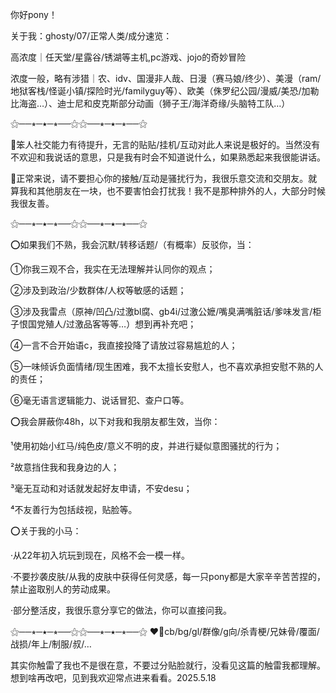 你好pony！

关于我：ghosty/07/正常人类/成分速览：

高浓度｜任天堂/星露谷/锈湖等主机,pc游戏、jojo的奇妙冒险

浓度一般，略有涉猎｜农、idv、国漫非人哉、日漫（赛马娘/终少）、美漫（ram/地狱客栈/怪诞小镇/探险时光/familyguy等）、欧美（侏罗纪公园/漫威/美恐/加勒比海盗…）、迪士尼和皮克斯部分动画（狮子王/海洋奇缘/头脑特工队…）

⚝──⭒─⭑─⭒──⚝⚝──⭒─⭑─⭒──⚝

💬笨人社交能力有待提升，无言的贴贴/挂机/互动对此人来说是极好的。当然没有不欢迎和我说话的意思，只是我有时会不知道说什么，如果熟悉起来我很能讲话。

💭正常来说，请不要担心你的接触/互动是骚扰行为，我很乐意交流和交朋友。就算我和其他朋友在一块，也不要害怕会打扰我！我不是那种排外的人，大部分时候我很友善。

⚝──⭒─⭑─⭒──⚝⚝──⭒─⭑─⭒──⚝

⭕如果我们不熟，我会沉默/转移话题/（有概率）反驳你，当：

①你我三观不合，我实在无法理解并认同你的观点；

②涉及到政治/少数群体/人权等敏感的话题；

③涉及我雷点（原神/凹凸/过激bl腐、gb4i/过激公嬷/嘴臭满嘴脏话/爹味发言/柜子恨国党殖人/过激品客等等…）想到再补充吧；

④一言不合开始语c，我直接投降了请放过容易尴尬的人；

⑤一味倾诉负面情绪/现生困难，我不太擅长安慰人，也不喜欢承担安慰不熟的人的责任；

⑥毫无语言逻辑能力、说话冒犯、查户口等。


⭕我会屏蔽你48h，以下对我和我朋友都生效，当你：

¹使用初始小红马/纯色皮/意义不明的皮，并进行疑似意图骚扰的行为；

²故意挡住我和我身边的人；

³毫无互动和对话就发起好友申请，不安desu；

⁴不友善行为包括歧视，贴脸等。

⭕关于我的小马：

·从22年初入坑玩到现在，风格不会一模一样。

·不要抄袭皮肤/从我的皮肤中获得任何灵感，每一只pony都是大家辛辛苦苦捏的，禁止盗取别人的劳动成果。

·部分整活皮，我很乐意分享它的做法，你可以直接问我。

⚝──⭒─⭑─⭒──⚝⚝──⭒─⭑─⭒──⚝
❤️‍🔥cb/bg/gl/群像/g向/杀青梗/兄妹骨/覆面/战损/年上/制服/叔/…

其实你触雷了我也不是很在意，不要过分贴脸就行，没看见这篇的触雷我都理解。想到啥再改吧，见到我欢迎常点进来看看。2025.5.18

